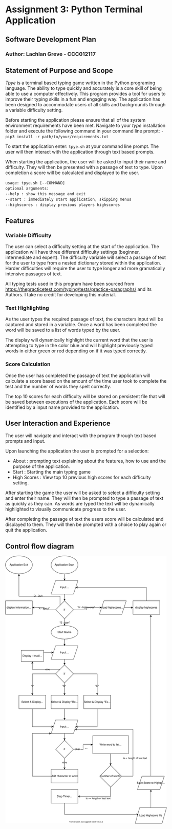 # Assignment 3: Python Terminal Application

## Software Development Plan

### Author: Lachlan Greve - CCC012117

## Statement of Purpose and Scope

*Tpye* is a terminal based typing game written in the Python programing language. The ability to type quickly and accurately is a core skill of being able to use a computer effectively. This program provides a tool for users to improve their typing skills in a fun and engaging way. The application has been designed to accommodate users of all skills and backgrounds through a variable difficulty setting.  

Before starting the application please ensure that all of the system environment requirements have been met. Navigate to your *type* installation folder and execute the following command in your command line prompt: 
`-pip3 install -r path/to/your/requirements.txt`

To start the application enter: `tpye.sh` at your command line prompt.
The user will then interact with the application through text based prompts. 

When starting the application, the user will be asked to input their name and difficulty. They will then be presented with a passage of text to type. Upon completion a score will be calculated and displayed to the user. 

`usage: tpye.sh [--COMMAND]`  
`optional arguments: `  
`--help : show this message and exit`  
`--start : immediately start application, skipping menus`  
`--highscores : display previous players highscores`  

## Features

### Variable Difficulty

The user can select a difficulty setting at the start of the application. The application will have three different difficulty settings (beginner, intermediate and expert). The difficulty variable will select a passage of text for the user to type from a nested dictionary stored within the application. Harder difficulties will require the user to type longer and more gramatically intensive passages of text.

All typing tests used in this program have been sourced from https://thepracticetest.com/typing/tests/practice-paragraphs/ and its Authors. I take no credit for developing this material.

### Text Highlighting
  
As the user types the required passage of text, the characters input will be captured and stored in a variable. Once a word has been completed the word will be saved to a list of words typed by the user.

The display will dynamically highlight the current word that the user is attempting to type in the color blue and will highlight previously typed words in either green or red depending on if it was typed correctly.

### Score Calculation

Once the user has completed the passage of text the application will calculate a score based on the amount of the time user took to complete the test and the number of words they spelt correctly.

The top 10 scores for each difficulty will be stored on persistent file that will be saved between executions of the application. Each score will be identified by a input name provided to the application.  

## User Interaction and Experience

The user will navigate and interact with the program through text based prompts and input.

Upon launching the application the user is prompted for a selection:

- About : prompting text explaining about the features, how to use and the purpose of the application.
- Start : Starting the main typing game
- High Scores : View top 10 previous high scores for each difficulty setting.

After starting the game the user will be asked to select a difficulty setting and enter their name. They will then be prompted to type a passage of text as quickly as they can. As words are typed the text will be dynamically highlighted to visually communicate progress to the user.

After completing the passage of text the users score will be calculated and displayed to them. They will then be prompted with a choice to play again or quit the application.  

## Control flow diagram

![Control Flow Diagram](/ControlFlowDiagram/ControlFlowDiagram.svg)
